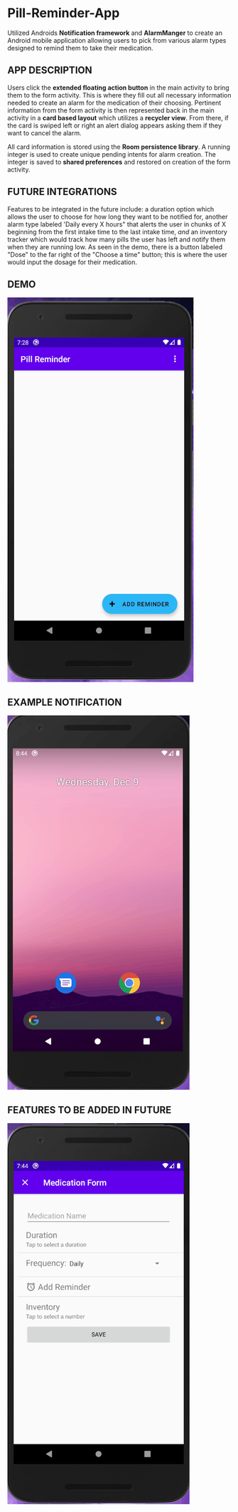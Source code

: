 # Pill-Reminder-App

Utilized Androids **Notification framework** and **AlarmManger** to create an Android mobile application allowing users to pick from various alarm types 
designed to remind them to take their medication.

**APP DESCRIPTION**
-----------------
Users click the **extended floating action button** in the main activity to bring them to the form activity. This is where they fill out all necessary information needed to create 
an alarm for the medication of their choosing. Pertinent information from the form activity is then represented back in the main activity in a **card based layout** which 
utilizes a **recycler view**. From there, if the card is swiped left or right an alert dialog appears asking them if they want to cancel the alarm.

All card information is stored using the **Room persistence library**. A running integer is used to create unique pending intents for alarm creation. The integer is saved to **shared preferences** and restored on creation of the form activity.

**FUTURE INTEGRATIONS**
---------------------
Features to be integrated in the future include: a duration option which allows the user to choose for how long they want to be notified for, another alarm type labeled 'Daily every X hours" that alerts the user in chunks of X beginning from the first intake time to the last intake time, *and* an inventory tracker which would track how many pills the user has left and notify them when they are running low. As seen in the demo, there is a button labeled "Dose" to the far right of the "Choose a time" button; this is where the user would input the dosage for their medication.

**DEMO**
------
![Demo](https://github.com/NicholasSamaroo/Pill-Reminder-App/blob/master/demo/demo.gif)

**EXAMPLE NOTIFICATION**
----------------------
![Example Notification](https://github.com/NicholasSamaroo/Pill-Reminder-App/blob/master/Notification%20Example/Notification.gif)

**FEATURES TO BE ADDED IN FUTURE**
--------------------------------
![Future integrations](https://github.com/NicholasSamaroo/Pill-Reminder-App/blob/master/Future%20integrations/needToIntegrate.gif)
